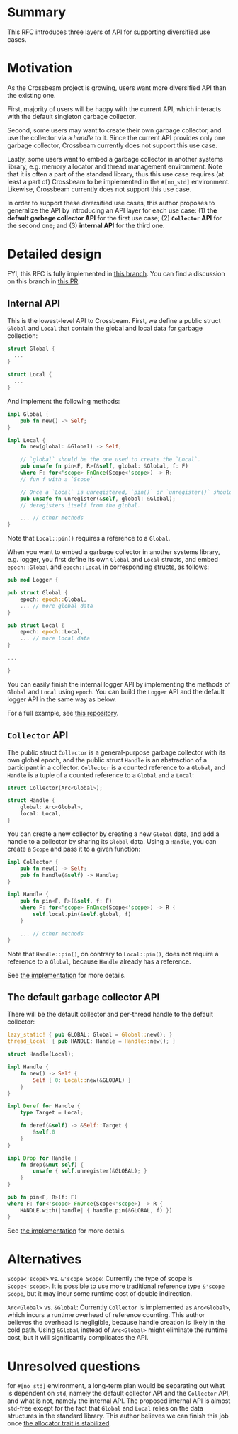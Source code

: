 # Summary

This RFC introduces three layers of API for supporting diversified use cases.


# Motivation

As the Crossbeam project is growing, users want more diversified API than the existing one.

First, majority of users will be happy with the current API, which interacts with the default
singleton garbage collector.

Second, some users may want to create their own garbage collector, and use the collector via a
*handle* to it. Since the current API provides only one garbage collector, Crossbeam currently does
not support this use case.

Lastly, some users want to embed a garbage collector in another systems library, e.g. memory
allocator and thread management environment.  Note that it is often a part of the standard library,
thus this use case requires (at least a part of) Crossbeam to be implemented in the `#[no_std]`
environment. Likewise, Crossbeam currently does not support this use case.

In order to support these diversified use cases, this author proposes to generalize the API by
introducing an API layer for each use case: (1) **the default garbage collector API** for the first
use case; (2) **`Collector` API** for the second one; and (3) **internal API** for the third one.



# Detailed design

FYI, this RFC is fully implemented in [this
branch](https://github.com/jeehoonkang/crossbeam-epoch/tree/handle). You can find a discussion on
this branch in [this PR](https://github.com/crossbeam-rs/crossbeam-epoch/pull/21).


## Internal API

This is the lowest-level API to Crossbeam. First, we define a public struct `Global` and
`Local` that contain the global and local data for garbage collection:

```rust
struct Global {
  ...
}

struct Local {
  ...
}
```

And implement the following methods:

```rust
impl Global {
    pub fn new() -> Self;
}

impl Local {
    fn new(global: &Global) -> Self;

    // `global` should be the one used to create the `Local`.
    pub unsafe fn pin<F, R>(&self, global: &Global, f: F)
    where F: for<'scope> FnOnce(Scope<'scope>) -> R;
    // fun f with a `Scope`

    // Once a `Local` is unregistered, `pin()` or `unregister()` should not be called later.
    pub unsafe fn unregister(&self, global: &Global);
    // deregisters itself from the global.

    ... // other methods
}
```

Note that `Local::pin()` requires a reference to a `Global`.

When you want to embed a garbage collector in another systems library, e.g. logger, you first define
its own `Global` and `Local` structs, and embed `epoch::Global` and `epoch::Local` in corresponding
structs, as follows:

```rust
pub mod Logger {

pub struct Global {
    epoch: epoch::Global,
    ... // more global data
}

pub struct Local {
    epoch: epoch::Local,
    ... // more local data
}

...

}
```

You can easily finish the internal logger API by implementing the methods of `Global` and
`Local` using `epoch`. You can build the `Logger` API and the default logger API in the same
way as below.

For a full example, see [this repository](https://github.com/jeehoonkang/handle-example-rs).


## `Collector` API

The public struct `Collector` is a general-purpose garbage collector with its own global epoch, and
the public struct `Handle` is an abstraction of a participant in a collector.  `Collector` is a
counted reference to a `Global`, and `Handle` is a tuple of a counted reference to a `Global` and a
`Local`:

```rust
struct Collector(Arc<Global>);

struct Handle {
    global: Arc<Global>,
    local: Local,
}
```

You can create a new collector by creating a new `Global` data, and add a handle to a collector by
sharing its `Global` data.  Using a `Handle`, you can create a `Scope` and pass it to a given
function:

```rust
impl Collector {
    pub fn new() -> Self;
    pub fn handle(&self) -> Handle;
}

impl Handle {
    pub fn pin<F, R>(&self, f: F) 
    where F: for<'scope> FnOnce(Scope<'scope>) -> R {
        self.local.pin(&self.global, f)
    }

    ... // other methods
}
```

Note that `Handle::pin()`, on contrary to `Local::pin()`, does not require a reference to a
`Global`, because `Handle` already has a reference.

See [the
implementation](https://github.com/jeehoonkang/crossbeam-epoch/blob/handle/src/collector.rs) for
more details.


## The default garbage collector API

There will be the default collector and per-thread handle to the default collector:

```rust
lazy_static! { pub GLOBAL: Global = Global::new(); }
thread_local! { pub HANDLE: Handle = Handle::new(); }

struct Handle(Local);

impl Handle {
    fn new() -> Self {
        Self { 0: Local::new(&GLOBAL) }
    }
}

impl Deref for Handle {
    type Target = Local;

    fn deref(&self) -> &Self::Target {
        &self.0
    }
}

impl Drop for Handle {
    fn drop(&mut self) {
        unsafe { self.unregister(&GLOBAL); }
    }
}

pub fn pin<F, R>(f: F) 
where F: for<'scope> FnOnce(Scope<'scope>) -> R {
    HANDLE.with(|handle| { handle.pin(&GLOBAL, f) })
}
```

See [the implementation](https://github.com/jeehoonkang/crossbeam-epoch/blob/handle/src/default.rs)
for more details.



# Alternatives

`Scope<'scope>` vs. `&'scope Scope`: Currently the type of scope is `Scope<'scope>`. It is possible
to use more traditional reference type `&'scope Scope`, but it may incur some runtime cost of double
indirection.

`Arc<Global>` vs. `&Global`: Currently `Collector` is implemented as `Arc<Global>`, which incurs a
runtime overhead of reference counting.  This author believes the overhead is negligible, because
handle creation is likely in the cold path.  Using `&Global` instead of `Arc<Global>` might
eliminate the runtime cost, but it will significantly complicates the API.



# Unresolved questions

for `#[no_std]` environment, a long-term plan would be separating out what is dependent on `std`,
namely the default collector API and the `Collector` API, and what is not, namely the internal
API. The proposed internal API is almost `std`-free except for the fact that `Global` and `Local`
relies on the data structures in the standard library. This author believes we can finish this job
once [the allocator trait is stabilized](https://github.com/rust-lang/rust/issues/32838).
